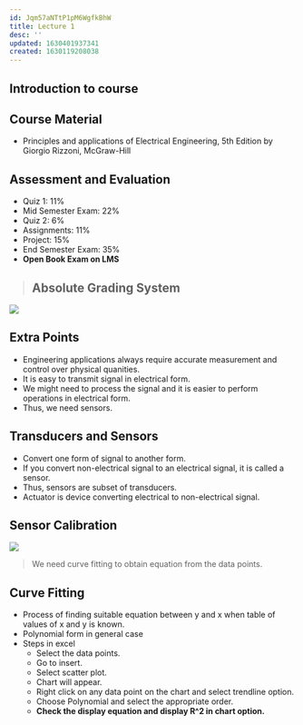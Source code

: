 ```yaml
---
id: Jqm57aNTtP1pM6WgfkBhW
title: Lecture 1
desc: ''
updated: 1630401937341
created: 1630119208038
---
```



## Introduction to course

## Course Material

- Principles and applications of Electrical Engineering, 5th Edition by Giorgio Rizzoni, McGraw-Hill

## Assessment and Evaluation

- Quiz 1: 11%
- Mid Semester Exam: 22%
- Quiz 2: 6%
- Assignments: 11%
- Project: 15%
- End Semester Exam: 35%
- **Open Book Exam on LMS**

> ## **Absolute Grading System**

![](/assets/images/2021-08-29-20-32-26.png)

## Extra Points

- Engineering applications always require accurate measurement and control over physical quanities.
- It is easy to transmit signal in electrical form.
- We might need to process the signal and it is easier to perform operations in electrical form.
- Thus, we need sensors.

## Transducers and Sensors

- Convert one form of signal to another form.
- If you convert non-electrical signal to an electrical signal, it is called a sensor.
- Thus, sensors are subset of transducers.
- Actuator is device converting electrical to non-electrical signal.

## Sensor Calibration

![](/assets/images/2021-08-30-10-01-01.png)

> We need curve fitting to obtain equation from the data points.

## Curve Fitting

- Process of finding suitable equation between y and x when table of values of x and y is known.
- Polynomial form in general case
- Steps in excel
  - Select the data points.
  - Go to insert.
  - Select scatter plot.
  - Chart will appear.
  - Right click on any data point on the chart and select trendline option.
  - Choose Polynomial and select the appropriate order.
  - **Check the display equation and display R^2 in chart option.**

